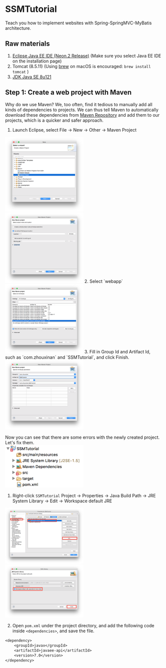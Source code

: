 # SSMTutorial
Teach you how to implement websites with Spring-SpringMVC-MyBatis architecture.

## Raw materials
1. [Eclipse Java EE IDE (Neon.2 Release)](https://www.eclipse.org/downloads/) (Make sure you select Java EE IDE on the installation page)
2. Tomcat (8.5.11) (Using [brew](http://brew.sh) on macOS is encouraged: `brew install tomcat` )
3. [JDK Java SE 8u121](http://www.oracle.com/technetwork/java/javase/downloads/index.html)

## Step 1: Create a web project with Maven
Why do we use Maven? We, too often, find it tedious to manually add all kinds of dependencies to projects. We can thus tell Maven to automatically download these dependencies from [Maven Repository](http://mvnrepository.com) and add them to our projects, which is a quicker and safer approach.

1. Launch Eclipse, select File -> New -> Other -> Maven Project  
<img src="./img/CreateMavenProject_1.png" width = "50%" />
<img src="./img/CreateMavenProject_2.png" width = "50%" />
2. Select `webapp`  
<img src="./img/CreateMavenProject_3.png" width = "50%" />
3. Fill in Group Id and Artifact Id, such as `com.zhouxinan` and `SSMTutorial`, and click Finish.  
<img src="./img/CreateMavenProject_4.png" width = "50%" />

Now you can see that there are some errors with the newly created project. Let's fix them.  
<img src="./img/ProjectErrors.png" width = "50%" />

1. Right-click `SSMTutorial` Project -> Properties -> Java Build Path -> JRE System Library -> Edit -> Workspace default JRE  
<img src="./img/FixError_1.png" width = "50%" />
<img src="./img/FixError_2.png" width = "50%" />

2. Open `pom.xml` under the project directory, and add the following code inside `<dependencies>`, and save the file.
```
<dependency>  
    <groupId>javax</groupId>  
    <artifactId>javaee-api</artifactId>  
    <version>7.0</version>  
</dependency>
```
